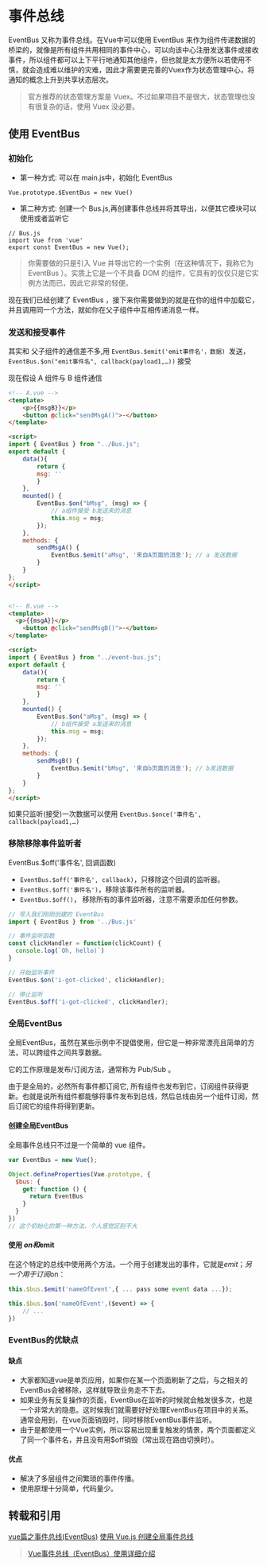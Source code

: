 # 事件总线



EventBus 又称为事件总线。在Vue中可以使用 EventBus 来作为组件传递数据的桥梁的，就像是所有组件共用相同的事件中心，可以向该中心注册发送事件或接收事件，所以组件都可以上下平行地通知其他组件，但也就是太方便所以若使用不慎，就会造成难以维护的灾难，因此才需要更完善的Vuex作为状态管理中心，将通知的概念上升到共享状态层次。

> 官方推荐的状态管理方案是 Vuex。不过如果项目不是很大，状态管理也没有很复杂的话，使用 Vuex 没必要。

## 使用 EventBus

### 初始化

- 第一种方式: 可以在 main.js中，初始化 EventBus

```
Vue.prototype.$EventBus = new Vue()
```

- 第二种方式: 创建一个 Bus.js,再创建事件总线并将其导出，以便其它模块可以使用或者监听它

```
// Bus.js
import Vue from 'vue'
export const EventBus = new Vue();
```

> 你需要做的只是引入 Vue 并导出它的一个实例（在这种情况下，我称它为 EventBus ）。实质上它是一个不具备 DOM 的组件，它具有的仅仅只是它实例方法而已，因此它非常的轻便。

现在我们已经创建了 EventBus ，接下来你需要做到的就是在你的组件中加载它，并且调用同一个方法，就如你在父子组件中互相传递消息一样。

### 发送和接受事件

其实和 父子组件的通信差不多,用 `EventBus.$emit('emit事件名'，数据) `发送， `EventBus.$on("emit事件名", callback(payload1,…))` 接受

现在假设 A 组件与 B 组件通信

```html
<!-- A.vue -->
<template>
    <p>{{msgB}}</p>
    <button @click="sendMsgA()">-</button>
</template>

<script> 
import { EventBus } from "../Bus.js";
export default {
    data(){
        return {
        msg: ''
        }
    },
    mounted() {
        EventBus.$on("bMsg", (msg) => {
            // a组件接受 b发送来的消息
            this.msg = msg;
        });
    },
    methods: {
        sendMsgA() {
            EventBus.$emit("aMsg", '来自A页面的消息'); // a 发送数据
        }
    }
}; 
</script>


<!-- B.vue -->
<template>
  <p>{{msgA}}</p>
    <button @click="sendMsgB()">-</button>
</template>

<script> 
import { EventBus } from "../event-bus.js";
export default {
    data(){
        return {
        msg: ''
        }
    },
    mounted() {
        EventBus.$on("aMsg", (msg) => {
            // b组件接受 a发送来的消息
            this.msg = msg;
        });
    },
    methods: {
        sendMsgB() {
            EventBus.$emit("bMsg", '来自b页面的消息'); // b发送数据
        }
    }
};
</script>
```

如果只监听(接受)一次数据可以使用 `EventBus.$once('事件名', callback(payload1,…)`

### 移除移除事件监听者

EventBus.$off('事件名', 回调函数)

- `EventBus.$off('事件名', callback)`，只移除这个回调的监听器。
- `EventBus.$off('事件名')`，移除该事件所有的监听器。
- `EventBus.$off()`， 移除所有的事件监听器，注意不需要添加任何参数。

```js
// 导入我们刚刚创建的 EventBus
import { EventBus } from '../Bus.js'

// 事件监听函数
const clickHandler = function(clickCount) {
  console.log(`Oh, hello)`)
}

// 开始监听事件
EventBus.$on('i-got-clicked', clickHandler);

// 停止监听
EventBus.$off('i-got-clicked', clickHandler);
```

### 全局EventBus

全局EventBus，虽然在某些示例中不提倡使用，但它是一种非常漂亮且简单的方法，可以跨组件之间共享数据。

它的工作原理是发布/订阅方法，通常称为 Pub/Sub 。

由于是全局的，必然所有事件都订阅它, 所有组件也发布到它，订阅组件获得更新。也就是说所有组件都能够将事件发布到总线，然后总线由另一个组件订阅，然后订阅它的组件将得到更新。

#### 创建全局EventBus

全局事件总线只不过是一个简单的 vue 组件。

```js
var EventBus = new Vue();

Object.defineProperties(Vue.prototype, {
  $bus: {
    get: function () {
      return EventBus
    }
  }
})
// 这个初始化的第一种方法，个人感觉区别不大
```

#### 使用 $on和$emit

在这个特定的总线中使用两个方法。一个用于创建发出的事件，它就是$emit；另一个用于订阅$on：

```js
this.$bus.$emit('nameOfEvent',{ ... pass some event data ...});

this.$bus.$on('nameOfEvent',($event) => {
    // ...
})
```

### EventBus的优缺点

#### 缺点

- 大家都知道vue是单页应用，如果你在某一个页面刷新了之后，与之相关的EventBus会被移除，这样就导致业务走不下去。
- 如果业务有反复操作的页面，EventBus在监听的时候就会触发很多次，也是一个非常大的隐患。这时候我们就需要好好处理EventBus在项目中的关系。通常会用到，在vue页面销毁时，同时移除EventBus事件监听。
- 由于是都使用一个Vue实例，所以容易出现重复触发的情景，两个页面都定义了同一个事件名，并且没有用$off销毁（常出现在路由切换时）。

#### 优点

- 解决了多层组件之间繁琐的事件传播。
- 使用原理十分简单，代码量少。

## 转载和引用

[vue篇之事件总线(EventBus)](https://link.segmentfault.com/?url=https%3A%2F%2Fjuejin.im%2Fpost%2F5bb355dae51d450ea4020b42)
[使用 Vue.js 创建全局事件总线](https://link.segmentfault.com/?url=https%3A%2F%2Flearnku.com%2Fvuejs%2Ft%2F23292%2Fcreating-a-global-event-bus-using-vuejs)

> [Vue事件总线（EventBus）使用详细介绍](https://link.segmentfault.com/?url=https%3A%2F%2Fzhuanlan.zhihu.com%2Fp%2F72777951)

